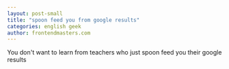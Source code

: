 ```yaml
---
layout: post-small
title: "spoon feed you from google results"
categories: english geek
author: frontendmasters.com
---
```


You don't want to learn from teachers who just spoon feed you their google results